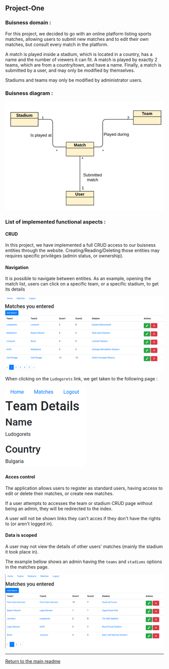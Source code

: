 ## Project-One

### Buisness domain : 
For this project, we decided to go with an online platform listing sports matches, allowing users to submit new matches and to edit their own matches, but consult every match in the platform.

A match is played inside a stadium, which is located in a country, has a name and the number of viewers it can fit.
A match is played by exactly 2 teams, which are from a country/town, and have a name.
Finally, a match is submitted by a user, and may only be modified by themselves.

Stadiums and teams may only be modified by administrator users.

### Buisness diagram :
![](assets/uml.png)


### List of implemented functional aspects : 
 
#### CRUD
 
In this project, we have implemented a full CRUD access to our buisness entities through the website. Creating/Reading/Deleting those entities may requires specific privilèges (admin status, or ownership).
 
#### Navigation
It is possible to navigate between entities.
As an example, opening the match list, users can click on a specific team, or a specific stadium, to get its details
 
 
 ![](assets/matches.png)
 
When clicking on the `Ludogorets` link, we get taken to the following page :
 
 ![](assets/match_details.png)

#### Acces control

The application allows users to register as standard users, having access to edit or delete their matches, or create new matches.

If a user attempts to accesses the team or stadium CRUD page without being an admin, they will be redirected to the index.

A user will not be shown links they can't acces if they don't have the rights to (or aren't logged in).

#### Data is scoped

A user may not view the details of other users' matches (mainly the stadium it took place in).

The example bellow shows an admin having the `teams` and `stadiums`
options in the matches page.

![](assets/admin_rights.png)


---
[Return to the main readme](https://github.com/capito27/Teaching-HEIGVD-AMT-2019-Project-One/blob/master/README.md)